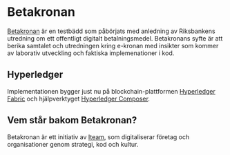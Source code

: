 # Betakronan
[Betakronan](http://betakronan.se) är en testbädd som påbörjats med anledning av Riksbankens utredning om ett offentligt digitalt betalningsmedel. Betakronans syfte är att berika samtalet och utredningen kring e-kronan med insikter som kommer av laborativ utveckling och faktiska implemenationer i kod.

## Hyperledger
Implementationen bygger just nu på blockchain-plattformen [Hyperledger Fabric](https://www.hyperledger.org/) och hjälpverktyget [Hyperledger Composer](https://hyperledger.github.io/composer/).

## Vem står bakom Betakronan?
Betakronan är ett initiativ av [Iteam](https://iteam.se/), som digitaliserar företag och organisationer genom strategi, kod och kultur. 
